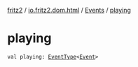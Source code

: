[fritz2](../../index.md) / [io.fritz2.dom.html](../index.md) / [Events](index.md) / [playing](./playing.md)

# playing

`val playing: `[`EventType`](../-event-type/index.md)`<`[`Event`](https://kotlinlang.org/api/latest/jvm/stdlib/org.w3c.dom.events/-event/index.html)`>`